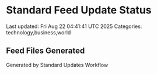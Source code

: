 # Standard Feed Update Status
Last updated: Fri Aug 22 04:41:41 UTC 2025
Categories: technology,business,world

## Feed Files Generated

Generated by Standard Updates Workflow

